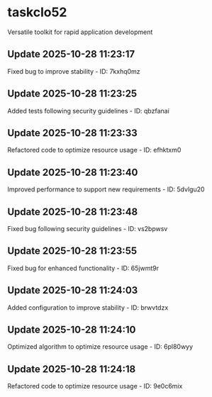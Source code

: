 # taskclo52
Versatile toolkit for rapid application development

## Update 2025-10-28 11:23:17
Fixed bug to improve stability - ID: 7kxhq0mz


## Update 2025-10-28 11:23:25
Added tests following security guidelines - ID: qbzfanai


## Update 2025-10-28 11:23:33
Refactored code to optimize resource usage - ID: efhktxm0


## Update 2025-10-28 11:23:40
Improved performance to support new requirements - ID: 5dvlgu20


## Update 2025-10-28 11:23:48
Fixed bug following security guidelines - ID: vs2bpwsv


## Update 2025-10-28 11:23:55
Fixed bug for enhanced functionality - ID: 65jwmt9r


## Update 2025-10-28 11:24:03
Added configuration to improve stability - ID: brwvtdzx


## Update 2025-10-28 11:24:10
Optimized algorithm to optimize resource usage - ID: 6pl80wyy


## Update 2025-10-28 11:24:18
Refactored code to optimize resource usage - ID: 9e0c6mix

